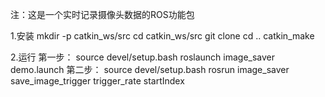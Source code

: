注：这是一个实时记录摄像头数据的ROS功能包

1.安装
    mkdir -p catkin_ws/src
    cd catkin_ws/src
    git clone
    cd ..
    catkin_make

2.运行
第一步：
    source devel/setup.bash
    roslaunch image_saver demo.launch
第二步：
    source devel/setup.bash
    rosrun image_saver save_image_trigger trigger_rate startIndex
